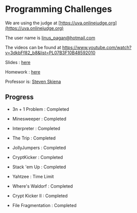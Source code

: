 # Programming Challenges
We are using the judge at [https://uva.onlinejudge.org](https://uva.onlinejudge.org)

The user name is linus_pagan@hotmail.com

The videos can be found at https://www.youtube.com/watch?v=3dkbFf82_b8&list=PL07B3F10B48592010

Slides : [here](https://www3.cs.stonybrook.edu/~skiena/392/audio/)

Homework : [here](https://www3.cs.stonybrook.edu/~skiena/392/hw.txt)

Professor is: [Steven Skiena](https://www3.cs.stonybrook.edu/~skiena/)

## Progress

- 3n + 1 Problem : Completed
- Minesweeper : Completed
- Interpreter : Completed
- The Trip : Completed

- JollyJumpers : Completed
- CryptKicker : Completed
- Stack 'em Up : Completed
- Yahtzee : Time Limit

- Where's Waldorf : Completed
- Crypt Kicker II : Completed
- File Fragmentation : Completed



